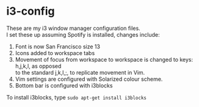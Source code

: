 # i3-config
These are my i3 window manager configuration files.  
I set these up assuming Spotify is installed, changes include:  
1. Font is now San Francisco size 13  
2. Icons added to workspace tabs  
3. Movement of focus from workspace to workspace is changed to keys: h,j,k,l, as opposed  
   to the standard j,k,l,;, to replicate movement in Vim.  
4. Vim settings are configured with Solarized colour scheme.  
5. Bottom bar is configured with i3blocks

To install i3blocks, type `sudo apt-get install i3blocks`  
